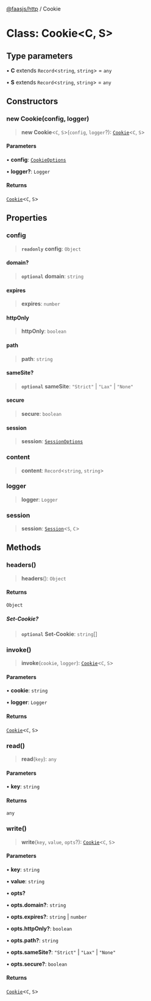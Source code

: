 [@faasjs/http](../README.md) / Cookie

# Class: Cookie\<C, S\>

## Type parameters

• **C** extends `Record`\<`string`, `string`\> = `any`

• **S** extends `Record`\<`string`, `string`\> = `any`

## Constructors

### new Cookie(config, logger)

> **new Cookie**\<`C`, `S`\>(`config`, `logger`?): [`Cookie`](Cookie.md)\<`C`, `S`\>

#### Parameters

• **config**: [`CookieOptions`](../type-aliases/CookieOptions.md)

• **logger?**: `Logger`

#### Returns

[`Cookie`](Cookie.md)\<`C`, `S`\>

## Properties

### config

> **`readonly`** **config**: `Object`

#### domain?

> **`optional`** **domain**: `string`

#### expires

> **expires**: `number`

#### httpOnly

> **httpOnly**: `boolean`

#### path

> **path**: `string`

#### sameSite?

> **`optional`** **sameSite**: `"Strict"` \| `"Lax"` \| `"None"`

#### secure

> **secure**: `boolean`

#### session

> **session**: [`SessionOptions`](../type-aliases/SessionOptions.md)

### content

> **content**: `Record`\<`string`, `string`\>

### logger

> **logger**: `Logger`

### session

> **session**: [`Session`](Session.md)\<`S`, `C`\>

## Methods

### headers()

> **headers**(): `Object`

#### Returns

`Object`

##### Set-Cookie?

> **`optional`** **Set-Cookie**: `string`[]

### invoke()

> **invoke**(`cookie`, `logger`): [`Cookie`](Cookie.md)\<`C`, `S`\>

#### Parameters

• **cookie**: `string`

• **logger**: `Logger`

#### Returns

[`Cookie`](Cookie.md)\<`C`, `S`\>

### read()

> **read**(`key`): `any`

#### Parameters

• **key**: `string`

#### Returns

`any`

### write()

> **write**(`key`, `value`, `opts`?): [`Cookie`](Cookie.md)\<`C`, `S`\>

#### Parameters

• **key**: `string`

• **value**: `string`

• **opts?**

• **opts\.domain?**: `string`

• **opts\.expires?**: `string` \| `number`

• **opts\.httpOnly?**: `boolean`

• **opts\.path?**: `string`

• **opts\.sameSite?**: `"Strict"` \| `"Lax"` \| `"None"`

• **opts\.secure?**: `boolean`

#### Returns

[`Cookie`](Cookie.md)\<`C`, `S`\>
